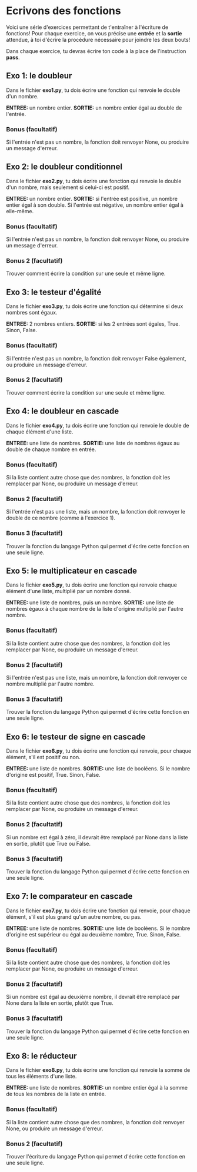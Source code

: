 # Ecrivons des fonctions
 
Voici une série d'exercices permettant de t'entraîner à l'écriture de fonctions! Pour chaque exercice, on vous précise une **entrée** et la **sortie** attendue, à toi d'écrire la procédure nécessaire pour joindre les deux bouts!

Dans chaque exercice, tu devras écrire ton code à la place de l'instruction **pass**.

## Exo 1: le doubleur

Dans le fichier **exo1.py**, tu dois écrire une fonction qui renvoie le double d'un nombre.

**ENTREE:** un nombre entier.
**SORTIE:** un nombre entier égal au double de l'entrée.

### Bonus (facultatif)

Si l'entrée n'est pas un nombre, la fonction doit renvoyer None, ou produire un message d'erreur.

## Exo 2: le doubleur conditionnel

Dans le fichier **exo2.py**, tu dois écrire une fonction qui renvoie le double d'un nombre, mais seulement si celui-ci est positif.

**ENTREE:** un nombre entier.
**SORTIE:** si l'entrée est positive, un nombre entier égal à son double. Si l'entrée est négative, un nombre entier égal à elle-même.

### Bonus (facultatif)

Si l'entrée n'est pas un nombre, la fonction doit renvoyer None, ou produire un message d'erreur.

### Bonus 2 (facultatif)

Trouver comment écrire la condition sur une seule et même ligne.

## Exo 3: le testeur d'égalité

Dans le fichier **exo3.py**, tu dois écrire une fonction qui détermine si deux nombres sont égaux.

**ENTREE:** 2 nombres entiers.
**SORTIE:** si les 2 entrées sont égales, True. Sinon, False.

### Bonus (facultatif)

Si l'entrée n'est pas un nombre, la fonction doit renvoyer False également, ou produire un message d'erreur.

### Bonus 2 (facultatif)

Trouver comment écrire la condition sur une seule et même ligne.

## Exo 4: le doubleur en cascade

Dans le fichier **exo4.py**, tu dois écrire une fonction qui renvoie le double de chaque élément d'une liste.

**ENTREE:** une liste de nombres.
**SORTIE:** une liste de nombres égaux au double de chaque nombre en entrée.

### Bonus (facultatif)

Si la liste contient autre chose que des nombres, la fonction doit les remplacer par None, ou produire un message d'erreur.

### Bonus 2 (facultatif)

Si l'entrée n'est pas une liste, mais un nombre, la fonction doit renvoyer le double de ce nombre (comme à l'exercice 1).

### Bonus 3 (facultatif)

Trouver la fonction du langage Python qui permet d'écrire cette fonction en une seule ligne.

## Exo 5: le multiplicateur en cascade

Dans le fichier **exo5.py**, tu dois écrire une fonction qui renvoie chaque élément d'une liste, multiplié par un nombre donné.

**ENTREE:** une liste de nombres, puis un nombre.
**SORTIE:** une liste de nombres égaux à chaque nombre de la liste d'origine multiplié par l'autre nombre.

### Bonus (facultatif)

Si la liste contient autre chose que des nombres, la fonction doit les remplacer par None, ou produire un message d'erreur.

### Bonus 2 (facultatif)

Si l'entrée n'est pas une liste, mais un nombre, la fonction doit renvoyer ce nombre multiplié par l'autre nombre.

### Bonus 3 (facultatif)

Trouver la fonction du langage Python qui permet d'écrire cette fonction en une seule ligne.

## Exo 6: le testeur de signe en cascade

Dans le fichier **exo6.py**, tu dois écrire une fonction qui renvoie, pour chaque élément, s'il est positif ou non.

**ENTREE:** une liste de nombres.
**SORTIE:** une liste de booléens. Si le nombre d'origine est positif, True. Sinon, False.

### Bonus (facultatif)

Si la liste contient autre chose que des nombres, la fonction doit les remplacer par None, ou produire un message d'erreur.

### Bonus 2 (facultatif)

Si un nombre est égal à zéro, il devrait être remplacé par None dans la liste en sortie, plutôt que True ou False.

### Bonus 3 (facultatif)

Trouver la fonction du langage Python qui permet d'écrire cette fonction en une seule ligne.

## Exo 7: le comparateur en cascade

Dans le fichier **exo7.py**, tu dois écrire une fonction qui renvoie, pour chaque élément, s'il est plus grand qu'un autre nombre, ou pas.

**ENTREE:** une liste de nombres.
**SORTIE:** une liste de booléens. Si le nombre d'origine est supérieur ou égal au deuxième nombre, True. Sinon, False.

### Bonus (facultatif)

Si la liste contient autre chose que des nombres, la fonction doit les remplacer par None, ou produire un message d'erreur.

### Bonus 2 (facultatif)

Si un nombre est égal au deuxième nombre, il devrait être remplacé par None dans la liste en sortie, plutôt que True.

### Bonus 3 (facultatif)

Trouver la fonction du langage Python qui permet d'écrire cette fonction en une seule ligne.

## Exo 8: le réducteur

Dans le fichier **exo8.py**, tu dois écrire une fonction qui renvoie la somme de tous les éléments d'une liste.

**ENTREE:** une liste de nombres.
**SORTIE:** un nombre entier égal à la somme de tous les nombres de la liste en entrée.

### Bonus (facultatif)

Si la liste contient autre chose que des nombres, la fonction doit renvoyer None, ou produire un message d'erreur.

### Bonus 2 (facultatif)

Trouver l'écriture du langage Python qui permet d'écrire cette fonction en une seule ligne.

